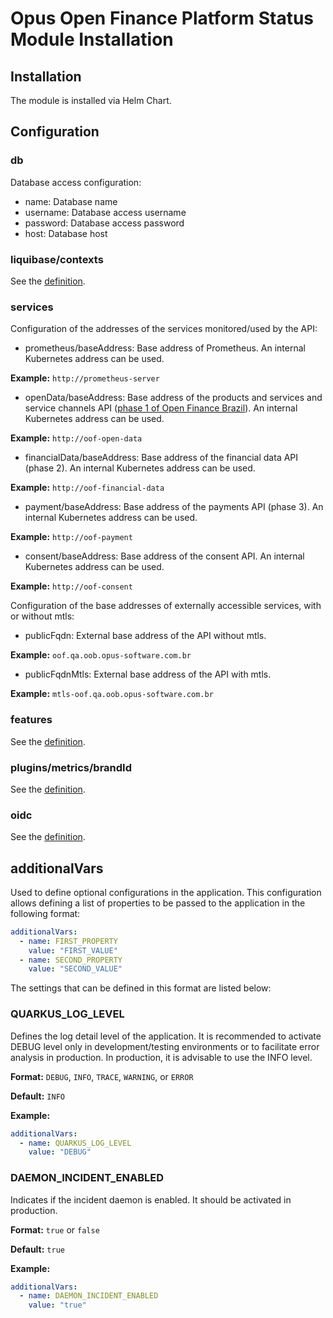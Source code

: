 # Opus Open Finance Platform Status Module Installation

## Installation

The module is installed via Helm Chart.

## Configuration

### db

Database access configuration:

* name: Database name
* username: Database access username
* password: Database access password
* host: Database host

### liquibase/contexts

See the [definition](../shared-definitions.md#liquibase-contexts).

### services

Configuration of the addresses of the services monitored/used by the API:

* prometheus/baseAddress: Base address of Prometheus. An internal Kubernetes address can be used.

**Example:** `http://prometheus-server`

* openData/baseAddress: Base address of the products and services and service channels API ([phase 1 of Open Finance Brazil](https://openfinancebrasil.atlassian.net/wiki/spaces/OF/pages/17367790/Dados+Abertos+-+DA)). An internal Kubernetes address can be used.

**Example:** `http://oof-open-data`

* financialData/baseAddress: Base address of the financial data API (phase 2). An internal Kubernetes address can be used.

**Example:** `http://oof-financial-data`

* payment/baseAddress: Base address of the payments API (phase 3). An internal Kubernetes address can be used.

**Example:** `http://oof-payment`

* consent/baseAddress: Base address of the consent API. An internal Kubernetes address can be used.

**Example:** `http://oof-consent`

Configuration of the base addresses of externally accessible services, with or without mtls:

* publicFqdn: External base address of the API without mtls.

**Example:** `oof.qa.oob.opus-software.com.br`

* publicFqdnMtls: External base address of the API with mtls.

**Example:** `mtls-oof.qa.oob.opus-software.com.br`

### features

See the [definition](../shared-definitions.md#suporte-a-features-do-opus-open-banking).

### plugins/metrics/brandId

See the [definition](../shared-definitions.md#brand-id).

### oidc

See the [definition](../shared-definitions.md#oidc).

## additionalVars

Used to define optional configurations in the application. This configuration allows defining a list of properties to be passed to the application in the following format:

```yaml
additionalVars:
  - name: FIRST_PROPERTY
    value: "FIRST_VALUE"
  - name: SECOND_PROPERTY
    value: "SECOND_VALUE"
```

The settings that can be defined in this format are listed below:

### QUARKUS_LOG_LEVEL

Defines the log detail level of the application. It is recommended to activate DEBUG level only in development/testing environments or to facilitate error analysis in production. In production, it is advisable to use the INFO level.

**Format:** `DEBUG`, `INFO`, `TRACE`, `WARNING`, or `ERROR`

**Default:** `INFO`

**Example:**

```yaml
additionalVars:
  - name: QUARKUS_LOG_LEVEL
    value: "DEBUG"
```

### DAEMON_INCIDENT_ENABLED

Indicates if the incident daemon is enabled. It should be activated in production.

**Format:** `true` or `false`

**Default:** `true`

**Example:**

```yaml
additionalVars:
  - name: DAEMON_INCIDENT_ENABLED
    value: "true"
```
